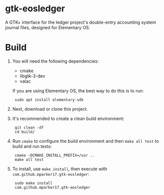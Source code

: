 # gtk-eosledger

A GTK+ interface for the ledger project's double-entry accounting system journal files, designed for Elementary OS.

# Build

1. You will need the following dependencies:

    * cmake
    * libgtk-3-dev
    * valac

    If you are using Elementary OS, the best way to do this is to run:

        sudo apt install elementary-sdk

2. Next, download or clone this project.
3. It's recommended to create a clean build environment:

        git clean -df
        cd build/

4. Run `cmake` to configure the build environment and then `make all test` to build and run tests:

        cmake -DCMAKE_INSTALL_PREFIX=/usr ..
        make all test

5. To install, use `make install`, then execute with `com.github.mparker17.gtk-eosledger`:

        sudo make install
        com.github.mparker17.gtk-eosledger
